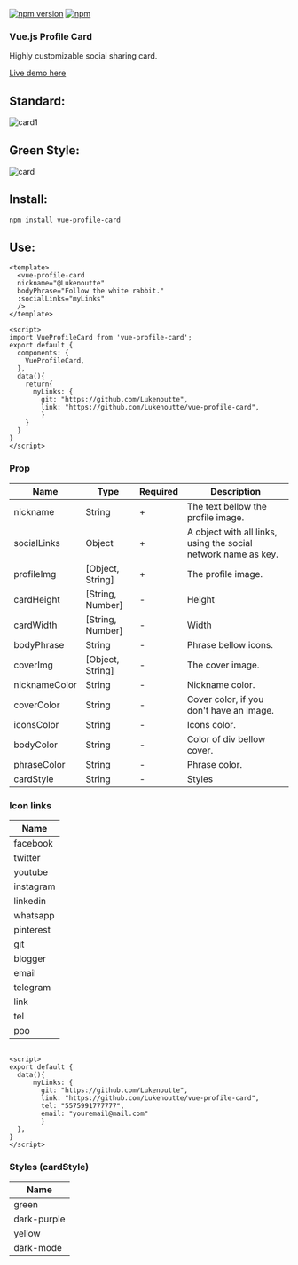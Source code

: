 [![npm version](https://badge.fury.io/js/vue-profile-card.svg)](https://badge.fury.io/js/vue-profile-card)
[![npm](https://img.shields.io/npm/dm/vue-profile-card.svg)](https://www.npmjs.com/package/vue-js-list)

### Vue.js Profile Card

Highly customizable social sharing card.

[Live demo here](https://vue-profile-card.netlify.app/)


## Standard: 
![card1](https://user-images.githubusercontent.com/32497719/115598876-45451b00-a2b1-11eb-87fb-c1c9971eba3b.png)
## Green Style: 
![card](https://user-images.githubusercontent.com/32497719/115598806-2f375a80-a2b1-11eb-8606-0be7e922dbe5.gif)

## Install:

```bash
npm install vue-profile-card
```


## Use:

```vue
<template>
  <vue-profile-card 
  nickname="@Lukenoutte" 
  bodyPhrase="Follow the white rabbit."
  :socialLinks="myLinks"
  />
</template>

<script>
import VueProfileCard from 'vue-profile-card';
export default {
  components: {
    VueProfileCard,
  }, 
  data(){
    return{
      myLinks: { 
        git: "https://github.com/Lukenoutte",         
        link: "https://github.com/Lukenoutte/vue-profile-card", 
        }
    }
  }
}
</script>

```

### Prop

| Name              | Type                  | Required | Description                                                    |
| ----------        | ----------------------| -------- | -------------------------------------------------------------- |
| nickname          | String                | +        | The text bellow the profile image.                             |
| socialLinks       | Object                | +        | A object with all links, using the social network name as key. |
| profileImg        | [Object, String]      | +        | The profile image.                                             |
| cardHeight        | [String, Number]      | -        | Height                                                         |
| cardWidth         | [String, Number]      | -        | Width                                                          |
| bodyPhrase        | String                | -        | Phrase bellow icons.                                           |
| coverImg          | [Object, String]      | -        | The cover image.                                               |
| nicknameColor     | String                | -        | Nickname color.                                                |
| coverColor        | String                | -        | Cover color, if you don't have an image.                       |
| iconsColor        | String                | -        | Icons color.                                                   |
| bodyColor         | String                | -        | Color of div bellow cover.                                     |
| phraseColor       | String                | -        | Phrase color.                                                  |
| cardStyle         | String                | -        | Styles                                                         |

### Icon links
| Name              | 
| ----------        | 
| facebook          |
| twitter           | 
| youtube           | 
| instagram         | 
| linkedin          | 
| whatsapp          | 
| pinterest         | 
| git               | 
| blogger           | 
| email             | 
| telegram          | 
| link              | 
| tel               | 
| poo               | 

```vue

<script>
export default {
  data(){
      myLinks: { 
        git: "https://github.com/Lukenoutte",         
        link: "https://github.com/Lukenoutte/vue-profile-card",
        tel: "5575991777777",
        email: "youremail@mail.com"
        }
  },
}
</script>

```

### Styles (cardStyle)

| Name              | 
| ----------        | 
| green             |
| dark-purple       | 
| yellow            | 
| dark-mode         | 